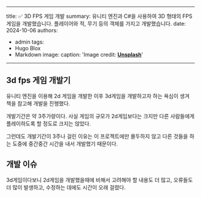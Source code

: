 ---
title: ✅ 3D FPS 게임 개발
summary: 유니티 엔진과 C#을 사용하여 3D 형태의 FPS 게임을 개발했습니다. 플레이어와 적, 무기 등의 객체를 가지고 개발했습니다.
date: 2024-10-06
authors:
  - admin
tags:
  - Hugo Blox
  - Markdown
image:
  caption: 'Image credit: [**Unsplash**](https://unsplash.com)'
  ---

## 3d fps 게임 개발기

유니티 엔진을 이용해 2d 게임을 개발한 이후 3d게임을 개발하고자 하는 욕심이 생겨 책을 참고해 개발을 진행했다.

개발기간은 약 3주가량이다. 사실 게임의 규모가 2d게임보다는 크지만 다른 사람들에게 플레이하도록 할 정도로 크지는 않았다.

그런데도 개발기간이 3주나 걸린 이유는 이 프로젝트에만 몰두하지 않고 다른 것들을 하는 도중에 중간중간 시간을 내서 개발했기 때문이다.


## 개발 이슈

3d게임이다보니 2d게임을 개발했을때에 비해서 고려해야 할 내용도 더 많고, 오류들도 더 많이 발생하고, 수정하는 데에도 시간이 오래 걸렸다.

